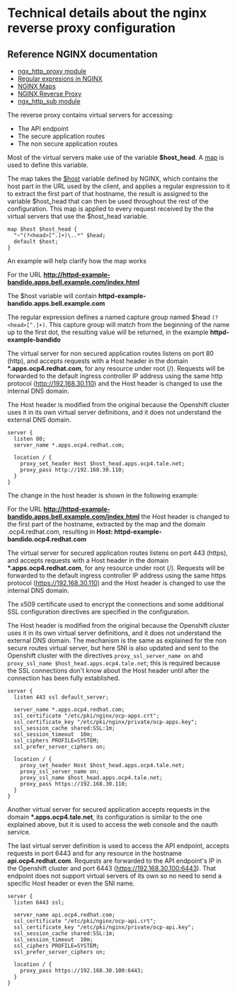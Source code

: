 # Technical details about the nginx reverse proxy configuration

## Reference NGINX documentation
* [ngx_http_proxy module](https://nginx.org/en/docs/http/ngx_http_proxy_module.html)
* [Regular expresions in NGINX](https://www.nginx.com/blog/regular-expression-tester-nginx/)
* [NGINX Maps](https://johnhpatton.medium.com/nginx-map-comparison-regular-express-229120debe46)
* [NGINX Reverse Proxy](https://docs.nginx.com/nginx/admin-guide/web-server/reverse-proxy/)
* [ngx_http_sub module](http://nginx.org/en/docs/http/ngx_http_sub_module.html)

The reverse proxy contains virtual servers for accessing:

* The API endpoint
* The secure application routes
* The non secure application routes

Most of the virtual servers make use of the variable **$host_head**.  A [map](http://nginx.org/en/docs/http/ngx_http_map_module.html#map) is used to define this variable.

The map takes the [$host](http://nginx.org/en/docs/http/ngx_http_core_module.html#var_host) variable defined by NGINX, which contains the host part in the URL used by the client, and applies a regular expression to it to extract the first part of that hostname, the result is assigned to the variable $host_head that can then be used throughout the rest of the configuration.  This map is applied to every request received by the the virtual servers that use the $host_head variable.
```
map $host $host_head {
  "~^(?<head>[^.]+)\..*" $head;
  default $host;
}
```

An example will help clarify how the map works

For the URL **http://httpd-example-bandido.apps.bell.example.com/index.html**

The $host variable will contain **httpd-example-bandido.apps.bell.example.com**

The regular expression defines a named capture group named $head `(?<head>[^.]+)`.  This capture group will match from the beginning of the name up to the first dot, the resulting value will be returned, in the example __httpd-example-bandido__

The virtual server for non secured application routes listens on port 80 (http), and accepts requests with a Host header in the domain **\*.apps.ocp4.redhat.com**, for any resource under root (/).  Requests will be forwarded to the default ingress controller IP address using the same http protocol (http://192.168.30.110) and the Host header is changed to use the internal DNS domain.

The Host header is modified from the original because the Openshift cluster uses it in its own virtual server definitions, and it does not understand the external DNS domain.
```
server {
  listen 80;
  server_name *.apps.ocp4.redhat.com;

  location / {
    proxy_set_header Host $host_head.apps.ocp4.tale.net;
    proxy_pass http://192.168.30.110;
  }
}
```
The change in the host header is shown in the following example:

For the URL **http://httpd-example-bandido.apps.bell.example.com/index.html**  the Host header is changed to the first part of the hostname, extracted by the map and the domain .ocp4.redhat.com, resulting in **Host: httpd-example-bandido.ocp4.redhat.com**

The virtual server for secured application routes listens on port 443 (https), and accepts requests with a Host header in the domain **\*.apps.ocp4.redhat.com**, for any resource under root (/).  Requests will be forwarded to the default ingress controller IP address using the same https protocol (https://192.168.30.110) and the Host header is changed to use the internal DNS domain.

The x509 certificate used to encrypt the connections and some additional SSL configuration directives are specified in the configuration.

The Host header is modified from the original because the Openshift cluster uses it in its own virtual server definitions, and it does not understand the external DNS domain. The mechanism is the same as explained for the non secure routes virtual server, but here SNI is also updated and sent to the Openshift cluster with the directives `proxy_ssl_server_name on` and `proxy_ssl_name $host_head.apps.ocp4.tale.net`; this is required because the SSL connections don't know about the Host header until after the connection has been fully established.
```
server {
  listen 443 ssl default_server;

  server_name *.apps.ocp4.redhat.com;
  ssl_certificate "/etc/pki/nginx/ocp-apps.crt";
  ssl_certificate_key "/etc/pki/nginx/private/ocp-apps.key";
  ssl_session_cache shared:SSL:1m;
  ssl_session_timeout  10m;
  ssl_ciphers PROFILE=SYSTEM;
  ssl_prefer_server_ciphers on;

  location / {
    proxy_set_header Host $host_head.apps.ocp4.tale.net;
    proxy_ssl_server_name on;
    proxy_ssl_name $host_head.apps.ocp4.tale.net;
    proxy_pass https://192.168.30.110;
  }
}
```
Another virtual server for secured application accepts requests in the domain **\*.apps.ocp4.tale.net**, its configuration is similar to the one explained above, but it is used to access the web console and the oauth service.

The last virtual server definition is used to access the API endpoint, accepts requests in port 6443 and for any resource in the hostname __api.ocp4.redhat.com__.  Requests are forwarded to the API endpoint's IP in the Openshift cluster and port 6443 (https://192.168.30.100:6443).  That endpoint does not support virtual servers of its own so no need to send a specific Host header or even the SNI name.
```
server {
  listen 6443 ssl;

  server_name api.ocp4.redhat.com;
  ssl_certificate "/etc/pki/nginx/ocp-api.crt";
  ssl_certificate_key "/etc/pki/nginx/private/ocp-api.key";
  ssl_session_cache shared:SSL:1m;
  ssl_session_timeout  10m;
  ssl_ciphers PROFILE=SYSTEM;
  ssl_prefer_server_ciphers on;
 
  location / {
    proxy_pass https://192.168.30.100:6443;
  }
}
```
